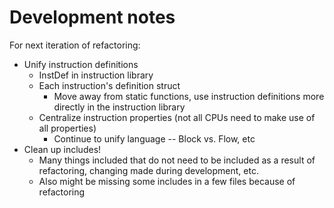 # Development notes

For next iteration of refactoring:

- Unify instruction definitions
  - InstDef in instruction library
  - Each instruction's definition struct
    - Move away from static functions, use instruction definitions more directly in the instruction library
  - Centralize instruction properties (not all CPUs need to make use of all properties)
    - Continue to unify language -- Block vs. Flow, etc
- Clean up includes!
  - Many things included that do not need to be included as a result of refactoring, changing made during development, etc.
  - Also might be missing some includes in a few files because of refactoring